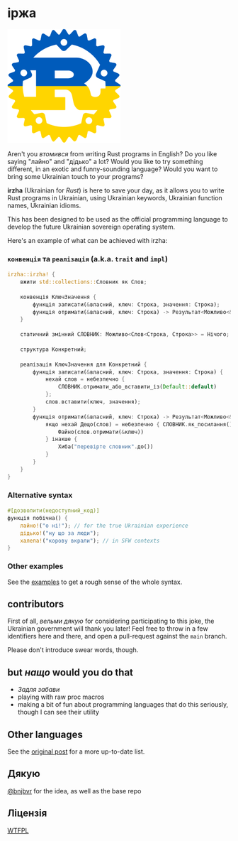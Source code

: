 # іржа

<img src="assets/logo-transparent.png" alt="irzha logo" width="256" height="256"/>

Aren't you _втомився_ from writing Rust programs in English? Do you like saying
"лайно" and "дідько" a lot? Would you like to try something different, in an exotic and
funny-sounding language? Would you want to bring some Ukrainian touch to your
programs?

**irzha** (Ukrainian for _Rust_) is here to save your day, as it allows you to
write Rust programs in Ukrainian, using Ukrainian keywords, Ukrainian function names,
Ukrainian idioms.

This has been designed to be used as the official programming language to
develop the future Ukrainian sovereign operating system.

Here's an example of what can be achieved with irzha:

### `конвенція` та `реалізація` (a.k.a. `trait` and `impl`)

```rust
irzha::irzha! {
    вжити std::collections::Словник як Слов;

    конвенція КлючЗначення {
        функція записати(&власний, ключ: Строка, значення: Строка);
        функція отримати(&власний, ключ: Строка) -> Результат<Можливо<&Строка>, Строка>;
    }

    статичний змінний СЛОВНИК: Можливо<Слов<Строка, Строка>> = Нічого;

    структура Конкретний;

    реалізація КлючЗначення для Конкретний {
        функція записати(&власний, ключ: Строка, значення: Строка) {
            нехай слов = небезпечно {
                СЛОВНИК.отримати_або_вставити_із(Default::default)
            };
            слов.вставити(ключ, значення);
        }
        функція отримати(&власний, ключ: Строка) -> Результат<Можливо<&Строка>, Строка> {
            якщо нехай Дещо(слов) = небезпечно { СЛОВНИК.як_посилання() } {
                Файно(слов.отримати(&ключ))
            } інакше {
                Хиба("перевірте словник".до())
            }
        }
    }
}
```

### Alternative syntax

```rust
#[дозволити(недоступний_код)]
функція побічна() {
    лайно!("о ні!"); // for the true Ukrainian experience
    дідько!("ну що за люди");
    халепа!("корову вкрали"); // in SFW contexts
}
```

### Other examples

See the [examples](https://github.com/brokeyourbike/irzha/blob/main/examples/src/main.rs) to get a rough sense of the whole syntax.

## contributors

First of all, _вельми дякую_ for considering participating to this joke, the
Ukrainian government will thank you later! Feel free to throw in a few identifiers
here and there, and open a pull-request against the `main` branch.

Please don't introduce swear words, though.

## but _нащо_ would you do that

- _Задля забави_
- playing with raw proc macros
- making a bit of fun about programming languages that do this seriously, though I can see their utility

## Other languages

See the [original post](https://github.com/bnjbvr/rouille#other-languages) for a more up-to-date list.

## Дякую

[@bnjbvr](https://github.com/bnjbvr) for the idea, as well as the base repo

## Ліцензія

[WTFPL](https://github.com/brokeyourbike/irzha/blob/main/LICENSE)
